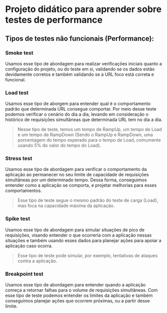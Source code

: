 # Projeto didático para aprender sobre testes de performance #

## Tipos de testes não funcionais (Performance): ##

### Smoke test ###
Usamos esse tipo de abordagem para realizar verificações iniciais quanto a configuração do projeto, ou do teste em si, validando se os dados estão devidamente corretos e também validando se a URL foco está correta e funcional.

### Load test ###
Usamos esse tipo de aborgem para entender qual é o comportamento padrão que determinada URL consegue comportar. Por meio desse teste podemos verificar o cenário do dia a dia, levando em consideração o histórico de requisições simultâneas que determinada URL tem no dia a dia.

> Nesse tipo de teste, temos um tempo de RampUp, um tempo de Load e um tempo de RampDown (Sendo o RampUp e RampDown, uma porcentagem do tempo esperado para o tempo de Load, comumente usando 5% do valor do tempo do Load).

### Stress test ###
Usamos esse tipo de abordagem para verificar o comportamento da aplicação ao permanecer no seu limite de capacidade de requisições simultâneas por um determinado tempo. Dessa forma, conseguimos entender como a aplicação se comporta, e projetar melhorias para esses comportamentos.

> Esse tipo de teste segue o mesmo padrão do teste de carga (Load), mas foca na capacidade máxima da aplicação.

### Spike test ###
Usamos esse tipo de abordagem para simular situações de pico de requisições, visando entender o que ocorreria com a aplicação nessas situações e também usando esses dados para planejar ações para apoiar a aplicação caso ocorra.

> Esse tipo de teste pode simular, por exemplo, tentativas de ataques contra a aplicação.

### Breakpoint test ###
Usamos esse tipo de abordagem para entender quando a aplicação começa a retornar falhas para o volume de requisições simultâneas. Com esse tipo de teste podemos entender os limites da aplicação e também conseguimos planejar ações que ocorrem próximas, ou a partir desse limite.